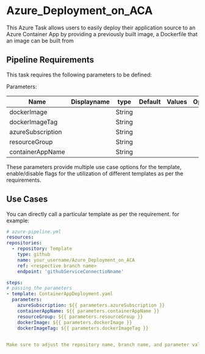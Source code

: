 # Azure_Deployment_on_ACA
This Azure Task allows users to easily deploy their application source to an Azure Container App by providing a previously built image, a Dockerfile that an image can be built from 

## Pipeline Requirements

This task requires the following parameters to be defined:

Parameters:

| Name  | Displayname | type | Default | Values | Opional/Required | Comments |
| ------------- | ------------- | :-------------: | :-------------: | :-------------: | :-------------: | ------------- |
| dockerImage |  | String |  |  | Required |  |
| dockerImageTag |  | String |  |  | Required |  |
| azureSubscription |  | String |  |  | Required |  |
| resourceGroup |  | String |  |  | Required |  |
| containerAppName |  | String |  |  | Required |  |


These parameters provide multiple use case options for the template, enable/disable flags for the utilization of different templates as per the requirements.


## Use Cases

You can directly call a particular template as per the requirement. for example: 

  ```yaml
  # azure-pipeline.yml
  resources:
  repositories:
    - repository: Template
      type: github
      name: your_username/Azure_Deployment_on_ACA
      ref: <respective branch name>
      endpoint: 'githubServiceConnectioNname'

  steps:
  # passing the parameters
  - template: ContainerAppDeployment.yaml
    parameters:
      azureSubscription: ${{ parameters.azureSubscription }}
      containerAppName: ${{ parameters.containerAppName }}
      resourceGroup: ${{ parameters.resourceGroup }}
      dockerImage: ${{ parameters.dockerImage }}
      dockerImageTag: ${{ parameters.dockerImageTag }}
        
  
Make sure to adjust the repository name, branch name, and parameter values according to your project's requirements.

  ```
